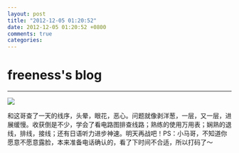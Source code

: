 ```yaml
---
layout: post
title: "2012-12-05 01:20:52"
date: 2012-12-05 01:20:52 +0800
comments: true
categories: 
---
```


# freeness's blog

----------

![](http://okqmqrbgo.bkt.clouddn.com/201212050120521.jpg)

>
和这哥查了一天的线序，头晕，眼花，恶心。问题就像剥洋葱，一层，又一层，进展缓慢。收获倒是不少，学会了看电路图排查线路；熟练的使用万用表；娴熟的退线，排线，接线；还有日语听力进步神速。明天再战吧！PS：小马哥，不知道你愿意不愿意露脸，本来准备电话确认的，看了下时间不合适，所以打码了～